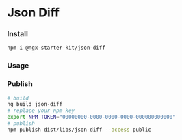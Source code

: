 # Json Diff

### Install

```bash
npm i @ngx-starter-kit/json-diff
```

### Usage

### Publish

```bash
# build
ng build json-diff
# replace your npm key
export NPM_TOKEN="00000000-0000-0000-0000-000000000000"
# publish
npm publish dist/libs/json-diff --access public
```
